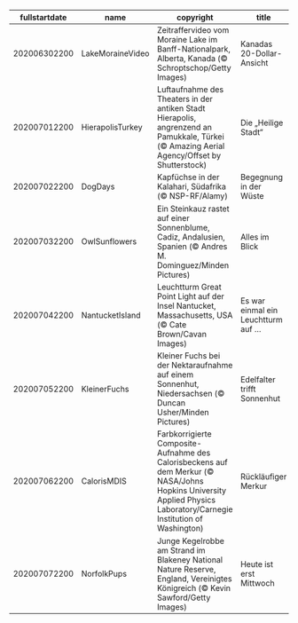 |fullstartdate|name|copyright|title|image|
|--|--|--|--|--|
202006302200|LakeMoraineVideo|Zeitraffervideo vom Moraine Lake im Banff-Nationalpark, Alberta, Kanada (© Schroptschop/Getty Images)|Kanadas 20-Dollar-Ansicht|![](/de-DE/2020/07/202006302200LakeMoraineVideo.jpg)|
202007012200|HierapolisTurkey|Luftaufnahme des Theaters in der antiken Stadt Hierapolis, angrenzend an Pamukkale, Türkei (© Amazing Aerial Agency/Offset by Shutterstock)|Die „Heilige Stadt“|![](/de-DE/2020/07/202007012200HierapolisTurkey.jpg)|
202007022200|DogDays|Kapfüchse in der Kalahari, Südafrika (© NSP-RF/Alamy)|Begegnung in der Wüste|![](/de-DE/2020/07/202007022200DogDays.jpg)|
202007032200|OwlSunflowers|Ein Steinkauz rastet auf einer Sonnenblume, Cadiz, Andalusien, Spanien (© Andres M. Dominguez/Minden Pictures)|Alles im Blick|![](/de-DE/2020/07/202007032200OwlSunflowers.jpg)|
202007042200|NantucketIsland|Leuchtturm Great Point Light auf der Insel Nantucket, Massachusetts, USA (© Cate Brown/Cavan Images)|Es war einmal ein Leuchtturm auf …|![](/de-DE/2020/07/202007042200NantucketIsland.jpg)|
202007052200|KleinerFuchs|Kleiner Fuchs bei der Nektaraufnahme auf einem Sonnenhut, Niedersachsen (© Duncan Usher/Minden Pictures)|Edelfalter trifft Sonnenhut|![](/de-DE/2020/07/202007052200KleinerFuchs.jpg)|
202007062200|CalorisMDIS|Farbkorrigierte Composite-Aufnahme des Calorisbeckens auf dem Merkur (© NASA/Johns Hopkins University Applied Physics Laboratory/Carnegie Institution of Washington)|Rückläufiger Merkur|![](/de-DE/2020/07/202007062200CalorisMDIS.jpg)|
202007072200|NorfolkPups|Junge Kegelrobbe am Strand im Blakeney National Nature Reserve, England, Vereinigtes Königreich (© Kevin Sawford/Getty Images)|Heute ist erst Mittwoch|![](/de-DE/2020/07/202007072200NorfolkPups.jpg)|
